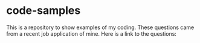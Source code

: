 # code-samples

This is a repository to show examples of my coding. These questions came from a recent job application of mine. Here is a link to the questions:

